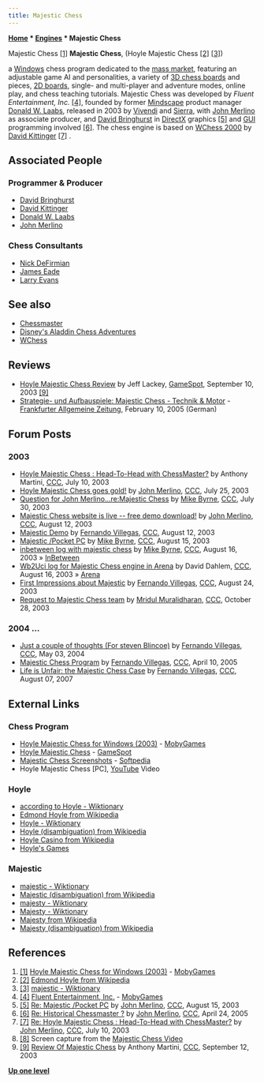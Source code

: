 ```yaml
---
title: Majestic Chess
---
```

**[Home](Home "Home") \* [Engines](Engines "Engines") \* Majestic Chess**



 [](http://www.mobygames.com/game/hoyle-majestic-chess) Majestic Chess <a id="cite-note-1" href="#cite-ref-1">[1]</a> 
**Majestic Chess**, (Hoyle Majestic Chess <a id="cite-note-2" href="#cite-ref-2">[2]</a> <a id="cite-note-3" href="#cite-ref-3">[3]</a>)  

a [Windows](Windows "Windows") chess program dedicated to the [mass market](https://en.wikipedia.org/wiki/Mass_market), featuring an adjustable game AI and personalities, a variety of [3D chess boards](3D_Graphics_Board "3D Graphics Board") and pieces, [2D boards](2D_Graphics_Board "2D Graphics Board"), single- and multi-player and adventure modes, online play, and chess teaching tutorials. Majestic Chess was developed by *Fluent Entertainment, Inc.* <a id="cite-note-4" href="#cite-ref-4">[4]</a>, founded by former [Mindscape](index.php?title=Mindscape&action=edit&redlink=1 "Mindscape (page does not exist)") product manager [Donald W. Laabs](index.php?title=Donald_W._Laabs&action=edit&redlink=1 "Donald W. Laabs (page does not exist)"), released in 2003 by [Vivendi](https://en.wikipedia.org/wiki/Vivendi) and [Sierra](Sierra "Sierra"), with [John Merlino](John_Merlino "John Merlino") as associate producer, and [David Bringhurst](index.php?title=David_Bringhurst&action=edit&redlink=1 "David Bringhurst (page does not exist)") in [DirectX](https://en.wikipedia.org/wiki/DirectX) graphics <a id="cite-note-5" href="#cite-ref-5">[5]</a> and [GUI](GUI "GUI") programming involved <a id="cite-note-6" href="#cite-ref-6">[6]</a>. The chess engine is based on [WChess 2000](WChess#2000 "WChess") by [David Kittinger](David_Kittinger "David Kittinger") <a id="cite-note-7" href="#cite-ref-7">[7]</a> . 



## Associated People


### Programmer & Producer


* [David Bringhurst](index.php?title=David_Bringhurst&action=edit&redlink=1 "David Bringhurst (page does not exist)")
* [David Kittinger](David_Kittinger "David Kittinger")
* [Donald W. Laabs](index.php?title=Donald_W._Laabs&action=edit&redlink=1 "Donald W. Laabs (page does not exist)")
* [John Merlino](John_Merlino "John Merlino")


### Chess Consultants


* [Nick DeFirmian](https://en.wikipedia.org/wiki/Nick_de_Firmian)
* [James Eade](https://en.wikipedia.org/wiki/James_Eade)
* [Larry Evans](https://en.wikipedia.org/wiki/Larry_Evans)


## See also


* [Chessmaster](Chessmaster "Chessmaster")
* [Disney's Aladdin Chess Adventures](Disney%27s_Aladdin_Chess_Adventures "Disney's Aladdin Chess Adventures")
* [WChess](WChess "WChess")


## Reviews


* [Hoyle Majestic Chess Review](http://www.gamespot.com/reviews/hoyle-majestic-chess-review/1900-6074888/) by Jeff Lackey, [GameSpot](https://en.wikipedia.org/wiki/GameSpot), September 10, 2003 <a id="cite-note-9" href="#cite-ref-9">[9]</a>
* [Strategie- und Aufbauspiele: Majestic Chess - Technik & Motor](http://www.faz.net/aktuell/technik-motor/strategie-und-aufbauspiele-majestic-chess-11247342.html) - [Frankfurter Allgemeine Zeitung](https://en.wikipedia.org/wiki/Frankfurter_Allgemeine_Zeitung), February 10, 2005 (German)


## Forum Posts


### 2003


* [Hoyle Majestic Chess : Head-To-Head with ChessMaster?](https://www.stmintz.com/ccc/index.php?id=305782) by Anthony Martini, [CCC](CCC "CCC"), July 10, 2003
* [Hoyle Majestic Chess goes gold!](https://www.stmintz.com/ccc/index.php?id=308107) by [John Merlino](John_Merlino "John Merlino"), [CCC](CCC "CCC"), July 25, 2003
* [Question for John Merlino...re:Majestic Chess](https://www.stmintz.com/ccc/index.php?id=309098) by [Mike Byrne](Michael_Byrne "Michael Byrne"), [CCC](CCC "CCC"), July 30, 2003
* [Majestic Chess website is live -- free demo download!](https://www.stmintz.com/ccc/index.php?id=311001) by [John Merlino](John_Merlino "John Merlino"), [CCC](CCC "CCC"), August 12, 2003
* [Majestic Demo](https://www.stmintz.com/ccc/index.php?id=311046) by [Fernando Villegas](Fernando_Villegas "Fernando Villegas"), [CCC](CCC "CCC"), August 12, 2003
* [Majestic /Pocket PC](https://www.stmintz.com/ccc/index.php?id=311490) by [Mike Byrne](Michael_Byrne "Michael Byrne"), [CCC](CCC "CCC"), August 15, 2003
* [inbetween log with majestic chess](https://www.stmintz.com/ccc/index.php?id=311552) by [Mike Byrne](Michael_Byrne "Michael Byrne"), [CCC](CCC "CCC"), August 16, 2003 » [InBetween](InBetween "InBetween")
* [Wb2Uci log for Majestic Chess engine in Arena](https://www.stmintz.com/ccc/index.php?id=311603) by David Dahlem, [CCC](CCC "CCC"), August 16, 2003 » [Arena](Arena "Arena")
* [First Impressions about Majestic](https://www.stmintz.com/ccc/index.php?id=312710) by [Fernando Villegas](Fernando_Villegas "Fernando Villegas"), [CCC](CCC "CCC"), August 24, 2003
* [Request to Majestic Chess team](https://www.stmintz.com/ccc/index.php?id=324110) by [Mridul Muralidharan](Mridul_Muralidharan "Mridul Muralidharan"), [CCC](CCC "CCC"), October 28, 2003


### 2004 ...


* [Just a couple of thoughts (For steven Blincoe)](https://www.stmintz.com/ccc/index.php?id=363145) by [Fernando Villegas](Fernando_Villegas "Fernando Villegas"), [CCC](CCC "CCC"), May 03, 2004
* [Majestic Chess Program](https://www.stmintz.com/ccc/index.php?id=420387) by [Fernando Villegas](Fernando_Villegas "Fernando Villegas"), [CCC](CCC "CCC"), April 10, 2005
* [Life is Unfair: the Majestic Chess Case](http://www.talkchess.com/forum/viewtopic.php?t=15651) by [Fernando Villegas](Fernando_Villegas "Fernando Villegas"), [CCC](CCC "CCC"), August 07, 2007


## External Links


### Chess Program


* [Hoyle Majestic Chess for Windows (2003)](http://www.mobygames.com/game/hoyle-majestic-chess) - [MobyGames](https://en.wikipedia.org/wiki/MobyGames)
* [Hoyle Majestic Chess](http://www.gamespot.com/hoyle-majestic-chess/) - [GameSpot](https://en.wikipedia.org/wiki/GameSpot)
* [Majestic Chess Screenshots](http://games.softpedia.com/progScreenshots/Majestic-Chess-Screenshot-29151.html) - [Softpedia](index.php?title=Softpedia&action=edit&redlink=1 "Softpedia (page does not exist)")
* Hoyle Majestic Chess [PC], [YouTube](https://en.wikipedia.org/wiki/YouTube) Video


 
### Hoyle


* [according to Hoyle - Wiktionary](http://en.wiktionary.org/wiki/according_to_Hoyle)
* [Edmond Hoyle from Wikipedia](https://en.wikipedia.org/wiki/Edmond_Hoyle)
* [Hoyle - Wiktionary](http://en.wiktionary.org/wiki/Hoyle)
* [Hoyle (disambiguation) from Wikipedia](https://en.wikipedia.org/wiki/Hoyle)
* [Hoyle Casino from Wikipedia](https://en.wikipedia.org/wiki/Hoyle_Casino)
* [Hoyle's Games](http://www.hoylesonline.com/)


### Majestic


* [majestic - Wiktionary](http://en.wiktionary.org/wiki/majestic)
* [Majestic (disambiguation) from Wikipedia](https://en.wikipedia.org/wiki/Majestic)
* [majesty - Wiktionary](http://en.wiktionary.org/wiki/majesty)
* [Majesty - Wiktionary](http://en.wiktionary.org/wiki/Majesty)
* [Majesty from Wikipedia](https://en.wikipedia.org/wiki/Majesty)
* [Majesty (disambiguation) from Wikipedia](https://en.wikipedia.org/wiki/Majesty_%28disambiguation%29)


## References


1. <a id="cite-ref-1" href="#cite-note-1">[1]</a> [Hoyle Majestic Chess for Windows (2003)](http://www.mobygames.com/game/hoyle-majestic-chess) - [MobyGames](https://en.wikipedia.org/wiki/MobyGames)
2. <a id="cite-ref-2" href="#cite-note-2">[2]</a> [Edmond Hoyle from Wikipedia](https://en.wikipedia.org/wiki/Edmond_Hoyle)
3. <a id="cite-ref-3" href="#cite-note-3">[3]</a> [majestic - Wiktionary](http://en.wiktionary.org/wiki/majestic)
4. <a id="cite-ref-4" href="#cite-note-4">[4]</a> [Fluent Entertainment, Inc.](http://www.mobygames.com/company/fluent-entertainment-inc) - [MobyGames](https://en.wikipedia.org/wiki/MobyGames)
5. <a id="cite-ref-5" href="#cite-note-5">[5]</a> [Re: Majestic /Pocket PC](https://www.stmintz.com/ccc/index.php?id=311494) by [John Merlino](John_Merlino "John Merlino"), [CCC](CCC "CCC"), August 15, 2003
6. <a id="cite-ref-6" href="#cite-note-6">[6]</a> [Re: Historical Chessmaster ?](https://www.stmintz.com/ccc/index.php?id=422644) by [John Merlino](John_Merlino "John Merlino"), [CCC](CCC "CCC"), April 24, 2005
7. <a id="cite-ref-7" href="#cite-note-7">[7]</a> [Re: Hoyle Majestic Chess : Head-To-Head with ChessMaster?](https://www.stmintz.com/ccc/index.php?id=305792) by [John Merlino](John_Merlino "John Merlino"), [CCC](CCC "CCC"), July 10, 2003
8. <a id="cite-ref-8" href="#cite-note-8">[8]</a> Screen capture from the [Majestic Chess Video](Majestic_Chess#Video "Majestic Chess")
9. <a id="cite-ref-9" href="#cite-note-9">[9]</a> [Review Of Majestic Chess](https://www.stmintz.com/ccc/index.php?id=315412) by Anthony Martini, [CCC](CCC "CCC"), September 12, 2003

**[Up one level](Engines "Engines")**







 
